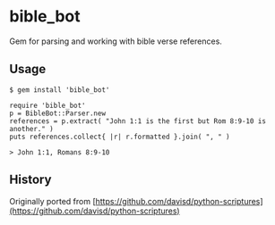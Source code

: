 # bible_bot

Gem for parsing and working with bible verse references.

## Usage

    $ gem install 'bible_bot'
    
    require 'bible_bot'
    p = BibleBot::Parser.new
    references = p.extract( "John 1:1 is the first but Rom 8:9-10 is another." )
    puts references.collect{ |r| r.formatted }.join( ", " )
    
    > John 1:1, Romans 8:9-10


## History

Originally ported from [https://github.com/davisd/python-scriptures](https://github.com/davisd/python-scriptures)